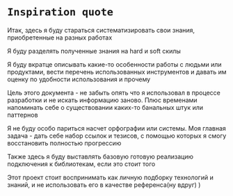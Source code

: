 # `Inspiration quote`

Итак, здесь я буду стараться систематизировать свои знания, приобретенные на разных работах

Я буду разделять полученные знания на hard и soft скилы

Я буду вкратце описывать какие-то особенности работы с людьми или продуктами, вести перечень использованных инструментов и давать им оценку по удобности использования и прочему

Цель этого документа - не забыть опять что я использовал в процессе разработки и не искать информацию заново. Плюс временами напоминать себе о существовании каких-то банальных штук или паттернов
 
Я не буду особо париться насчет орфографии или системы. Моя главная задача - дать себе набор ссылок и тезисов, с помощью которых я смогу восстановить полностью прогрессию 

Также здесь я буду выставлять базовую готовую реализацию подключения к библиотекам, если это стоит того

Этот проект стоит воспринимать как личную подборку технологий и знаний, и не использовать его в качестве референса(ну вдруг) )
